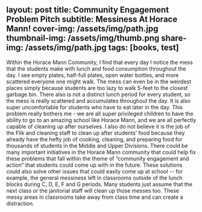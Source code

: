 layout: post
title: Community Engagement Problem Pitch
subtitle: Messiness At Horace Mann!
cover-img: /assets/img/path.jpg
thumbnail-img: /assets/img/thumb.png
share-img: /assets/img/path.jpg
tags: [books, test]
---

  Within the Horace Mann Community, I find that every day I notice the mess that the students make with lunch and food consumption throughout the day. I see empty plates, half-full plates, open water bottles, and more scattered everyone one might walk. The mess can even be in the weirdest places simply because students are too lazy to walk 5-feet to the closest garbage bin. There also is not a distinct lunch period for every student, so the mess is really scattered and accumulates throughout the day. It is also super uncomfortable for students who have to eat later in the day. This problem really bothers me - we are all super privileged children to have the ability to go to an amazing school like Horace Mann, and we are all perfectly capable of cleaning up after ourselves. I also do not believe it is the job of the Flik and cleaning staff to clean up after students’ food because they already have the hefty job of cooking, cleaning, and preparing food for thousands of students in the Middle and Upper Divisions. 
  There could be many important initiatives in the Horace Mann community that could help fix these problems that fall within the theme of “community engagement and action” that students could come up with in the future. These solutions could also solve other issues that could easily come up at school -- for example, the general messiness left in classrooms outside of the lunch blocks during C, D, E, F and G periods. Many students just assume that the next class or the janitorial staff will clean up those messes too. These messy areas in classrooms take away from class time and can create a distraction. 

